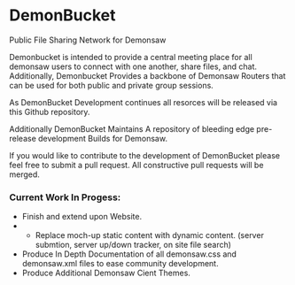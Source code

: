 # DemonBucket
Public File Sharing Network for Demonsaw

Demonbucket is intended to provide a central meeting place for all demonsaw users to connect with one another, share files, and chat. 
Additionally, Demonbucket Provides a backbone of Demonsaw Routers that can be used for both public and private group sessions. 

As DemonBucket Development continues all resorces will be released via this Github repository.

Additionally DemonBucket Maintains A repository of bleeding edge pre-release development Builds for Demonsaw. 

If you would like to contribute to the development of DemonBucket please feel free to submit a pull request. All constructive pull requests will be merged. 

### Current Work In Progess: 
* Finish and extend upon Website.
* * Replace moch-up static content with dynamic content. (server submtion, server up/down tracker, on site file search)
* Produce In Depth Documentation of all demonsaw.css and demonsaw.xml files to ease community development.
* Produce Additional Demonsaw Cient Themes.